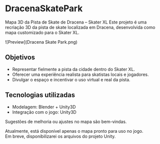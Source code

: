 # DracenaSkatePark
Mapa 3D da Pista de Skate de Dracena – Skater XL
Este projeto é uma recriação 3D da pista de skate localizada em Dracena, desenvolvida como mapa customizado para o Skater XL.

![Preview](Dracena Skate Park.png)

## Objetivos
- Representar fielmente a pista da cidade dentro do Skater XL.
- Oferecer uma experiência realista para skatistas locais e jogadores.
- Divulgar o espaço e incentivar o uso virtual e real da pista.

## Tecnologias utilizadas
- Modelagem: Blender + Unity3D
- Integração com o jogo: Unity3D 

Sugestões de melhoria ou ajustes no mapa são bem-vindas. 

Atualmente, está disponível apenas o mapa pronto para uso no jogo.  
Em breve, disponibilizarei os arquivos do projeto Unity.